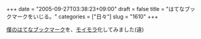 +++
date = "2005-09-27T03:38:23+09:00"
draft = false
title = "はてなブックマークをいじる。"
categories = ["日々"]
slug = "1610"
+++

<a href="http://b.hatena.ne.jp/ieiri">僕のはてなブックマーク</a>を、<a href="http://vgzh.dtdns.net/mt/index.html" target="_blank">モイモラ</a>化してみました(違)
